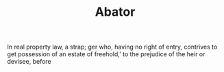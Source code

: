 ---
title: Abator
letter: A
permalink: "/definitions/abator.html"
body: In real property law, a strap; ger who, having no right of entry, contrives
  to get possession of an estate of freehold,' to the prejudice of the heir or devisee,
  before
published_at: '2018-07-07'
source: Black's Law Dictionary
layout: post
---